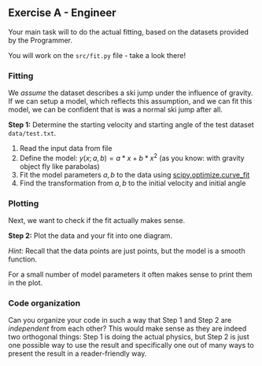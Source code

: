 ## Exercise A - Engineer

Your main task will to do the actual fitting, based on the datasets provided
by the Programmer.

You will work on the `src/fit.py` file - take a look there!

### Fitting

We _assume_ the dataset describes a ski jump under the influence of gravity.
If we can setup a model, which reflects this assumption, and we can fit this model,
we can be confident that is was a normal ski jump after all.

**Step 1:** Determine the starting velocity and starting angle of the test dataset `data/test.txt`.

1. Read the input data from file
1. Define the model: $y(x;a,b) = a*x + b*x^2$ (as you know: with gravity object fly like parabolas)
1. Fit the model parameters $a,b$ to the data using
   [scipy.optimize.curve_fit](https://docs.scipy.org/doc/scipy/reference/generated/scipy.optimize.curve_fit.html#curve-fit)
1. Find the transformation from $a,b$ to the initial velocity and initial angle

### Plotting

Next, we want to check if the fit actually makes sense.

**Step 2:** Plot the data and your fit into one diagram.

_Hint:_ Recall that the data points are just points, but the model is a smooth function.

For a small number of model parameters it often makes sense to print them in the plot.

### Code organization

Can you organize your code in such a way that Step 1 and Step 2 are _independent_ from each other?
This would make sense as they are indeed two orthogonal things: Step 1 is doing the actual physics,
but Step 2 is just one possible way to use the result and specifically one out of many ways to present
the result in a reader-friendly way.
